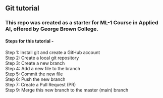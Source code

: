 ## Git tutorial
### This repo was created as a starter for ML-1 Course in Applied AI, offered by George Brown College.
#### Steps for this tutorial -
Step 1: Install git and create a GitHub account <br/>
Step 2: Create a local git repository <br/>
Step 3: Create a new branch <br/>
Step 4: Add a new file to the branch <br/>
Step 5: Commit the new file <br/>
Step 6: Push the new branch <br/>
Step 7: Create a Pull Request (PR) <br/>
Step 9: Merge this new branch to the master (main) branch <br/>
